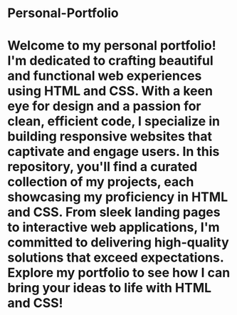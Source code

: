 # Personal-Portfolio
# Welcome to my personal portfolio! I'm dedicated to crafting beautiful and functional web experiences using HTML and CSS. With a keen eye for design and a passion for clean, efficient code, I specialize in building responsive websites that captivate and engage users. In this repository, you'll find a curated collection of my projects, each showcasing my proficiency in HTML and CSS. From sleek landing pages to interactive web applications, I'm committed to delivering high-quality solutions that exceed expectations. Explore my portfolio to see how I can bring your ideas to life with HTML and CSS! 
